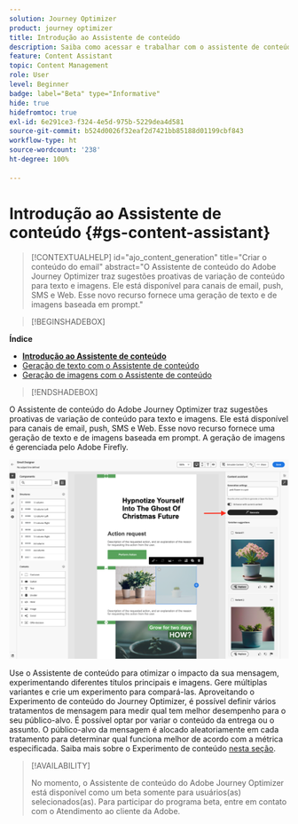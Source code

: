 ```yaml
---
solution: Journey Optimizer
product: journey optimizer
title: Introdução ao Assistente de conteúdo
description: Saiba como acessar e trabalhar com o assistente de conteúdo do Journey Optimizer
feature: Content Assistant
topic: Content Management
role: User
level: Beginner
badge: label="Beta" type="Informative"
hide: true
hidefromtoc: true
exl-id: 6e291ce3-f324-4e5d-975b-5229dea4d581
source-git-commit: b524d0026f32eaf2d7421bb85188d01199cbf843
workflow-type: ht
source-wordcount: '238'
ht-degree: 100%

---
```


# Introdução ao Assistente de conteúdo {#gs-content-assistant}

>[!CONTEXTUALHELP]
>id="ajo_content_generation"
>title="Criar o conteúdo do email"
>abstract="O Assistente de conteúdo do Adobe Journey Optimizer traz sugestões proativas de variação de conteúdo para texto e imagens. Ele está disponível para canais de email, push, SMS e Web. Esse novo recurso fornece uma geração de texto e de imagens baseada em prompt."


>[!BEGINSHADEBOX]

**Índice**

* **[Introdução ao Assistente de conteúdo](gs-generative.md)**
* [Geração de texto com o Assistente de conteúdo](generative-content.md)
* [Geração de imagens com o Assistente de conteúdo](generative-image.md)

>[!ENDSHADEBOX]


O Assistente de conteúdo do Adobe Journey Optimizer traz sugestões proativas de variação de conteúdo para texto e imagens. Ele está disponível para canais de email, push, SMS e Web. Esse novo recurso fornece uma geração de texto e de imagens baseada em prompt. A geração de imagens é gerenciada pelo Adobe Firefly.

![](assets/image-gen-ai.png)



Use o Assistente de conteúdo para otimizar o impacto da sua mensagem, experimentando diferentes títulos principais e imagens. Gere múltiplas variantes e crie um experimento para compará-las. Aproveitando o Experimento de conteúdo do Journey Optimizer, é possível definir vários tratamentos de mensagem para medir qual tem melhor desempenho para o seu público-alvo. É possível optar por variar o conteúdo da entrega ou o assunto. O público-alvo da mensagem é alocado aleatoriamente em cada tratamento para determinar qual funciona melhor de acordo com a métrica especificada. Saiba mais sobre o Experimento de conteúdo [nesta seção](../campaigns/content-experiment.md).


>[!AVAILABILITY]
>
>No momento, o Assistente de conteúdo do Adobe Journey Optimizer está disponível como um beta somente para usuários(as) selecionados(as). Para participar do programa beta, entre em contato com o Atendimento ao cliente da Adobe.
